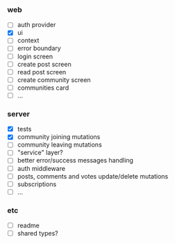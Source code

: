 ### web

- [ ] auth provider
- [x] ui
- [ ] context
- [ ] error boundary
- [ ] login screen
- [ ] create post screen
- [ ] read post screen
- [ ] create community screen
- [ ] communities card
- [ ] ...

### server

- [x] tests
- [x] community joining mutations
- [ ] community leaving mutations
- [ ] "service" layer?
- [ ] better error/success messages handling
- [ ] auth middleware
- [ ] posts, comments and votes update/delete mutations
- [ ] subscriptions
- [ ] ...

### etc

- [ ] readme
- [ ] shared types?
